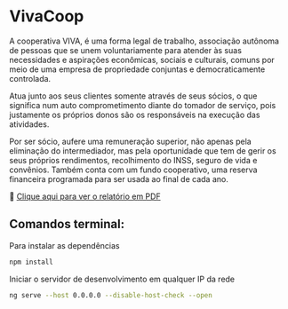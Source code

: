 # VivaCoop

A cooperativa VIVA, é uma forma legal de trabalho, associação autônoma de pessoas que se unem voluntariamente para atender às suas necessidades e aspirações econômicas, sociais e culturais, comuns por meio de uma empresa de propriedade conjuntas e
democraticamente controlada.

Atua junto aos seus clientes somente através de seus sócios, o que significa num auto comprometimento diante do tomador de serviço, pois justamente os próprios donos são os responsáveis na execução das atividades.

Por ser sócio, aufere uma remuneração superior, não apenas pela eliminação do intermediador, mas pela oportunidade que tem de gerir os seus próprios rendimentos, recolhimento do INSS, seguro de vida e convênios. Também conta com um fundo cooperativo, uma reserva financeira programada para ser usada ao final de cada ano.

📑 [Clique aqui para ver o relatório em PDF](projeto-cooperativa.pdf)

## Comandos terminal:

Para instalar as dependências
```bash
npm install
```

Iniciar o servidor de desenvolvimento em qualquer IP da rede

```bash
ng serve --host 0.0.0.0 --disable-host-check --open
```
